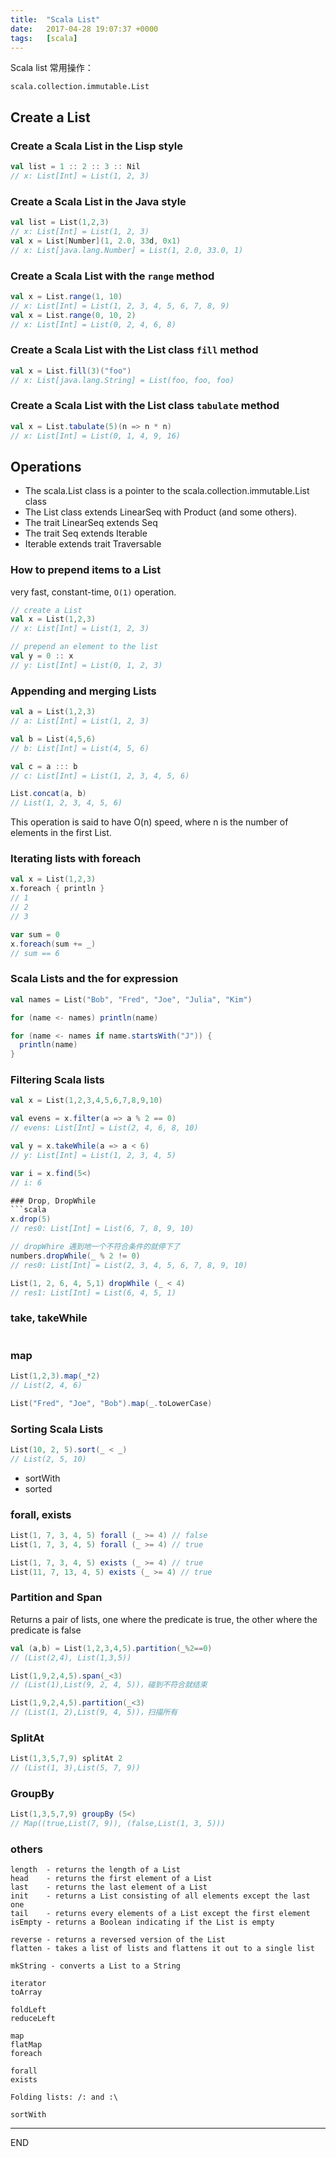 ```yaml
---
title:  "Scala List"
date:   2017-04-28 19:07:37 +0000
tags:   [scala]
---
```

Scala list 常用操作：

`scala.collection.immutable.List`

## Create a List
### Create a Scala List in the Lisp style
```scala
val list = 1 :: 2 :: 3 :: Nil
// x: List[Int] = List(1, 2, 3)
```

### Create a Scala List in the Java style
```scala
val list = List(1,2,3)
// x: List[Int] = List(1, 2, 3)
val x = List[Number](1, 2.0, 33d, 0x1)
// x: List[java.lang.Number] = List(1, 2.0, 33.0, 1)
```

### Create a Scala List with the `range` method
```scala
val x = List.range(1, 10)
// x: List[Int] = List(1, 2, 3, 4, 5, 6, 7, 8, 9)
val x = List.range(0, 10, 2)
// x: List[Int] = List(0, 2, 4, 6, 8)
```

### Create a Scala List with the List class `fill` method
```scala
val x = List.fill(3)("foo")
// x: List[java.lang.String] = List(foo, foo, foo)
```

### Create a Scala List with the List class `tabulate` method
```scala
val x = List.tabulate(5)(n => n * n)
// x: List[Int] = List(0, 1, 4, 9, 16)
```

## Operations
- The scala.List class is a pointer to the scala.collection.immutable.List class
- The List class extends LinearSeq with Product (and some others).
- The trait LinearSeq extends Seq
- The trait Seq extends Iterable
- Iterable extends trait Traversable

### How to prepend items to a List
 very fast, constant-time, `O(1)` operation.
```scala
// create a List
val x = List(1,2,3)
// x: List[Int] = List(1, 2, 3)

// prepend an element to the list
val y = 0 :: x
// y: List[Int] = List(0, 1, 2, 3)
```

### Appending and merging Lists
```scala
val a = List(1,2,3)
// a: List[Int] = List(1, 2, 3)

val b = List(4,5,6)
// b: List[Int] = List(4, 5, 6)

val c = a ::: b
// c: List[Int] = List(1, 2, 3, 4, 5, 6)

List.concat(a, b)
// List(1, 2, 3, 4, 5, 6)
```

This operation is said to have O(n) speed, where n is the number of elements in the first List.


### Iterating lists with foreach
```scala
val x = List(1,2,3)
x.foreach { println }
// 1
// 2
// 3

var sum = 0
x.foreach(sum += _)
// sum == 6
```

### Scala Lists and the for expression
```scala
val names = List("Bob", "Fred", "Joe", "Julia", "Kim")

for (name <- names) println(name)

for (name <- names if name.startsWith("J")) {
  println(name)
}
```

### Filtering Scala lists
```scala
val x = List(1,2,3,4,5,6,7,8,9,10)

val evens = x.filter(a => a % 2 == 0)
// evens: List[Int] = List(2, 4, 6, 8, 10)

val y = x.takeWhile(a => a < 6)
// y: List[Int] = List(1, 2, 3, 4, 5)

var i = x.find(5<)
// i: 6

### Drop, DropWhile
```scala
x.drop(5)
// res0: List[Int] = List(6, 7, 8, 9, 10)

// dropWhire 遇到地一个不符合条件的就停下了
numbers.dropWhile(_ % 2 != 0)
// res0: List[Int] = List(2, 3, 4, 5, 6, 7, 8, 9, 10)

List(1, 2, 6, 4, 5,1) dropWhile (_ < 4)
// res1: List[Int] = List(6, 4, 5, 1)

```

### take, takeWhile
```scala

```

### map
```scala
List(1,2,3).map(_*2)
// List(2, 4, 6)

List("Fred", "Joe", "Bob").map(_.toLowerCase)
```

### Sorting Scala Lists
```scala
List(10, 2, 5).sort(_ < _)
// List(2, 5, 10)
```

- sortWith
- sorted

### forall, exists
```scala
List(1, 7, 3, 4, 5) forall (_ >= 4) // false
List(1, 7, 3, 4, 5) forall (_ >= 4) // true

List(1, 7, 3, 4, 5) exists (_ >= 4) // true
List(11, 7, 13, 4, 5) exists (_ >= 4) // true
```

### Partition and Span
Returns a pair of lists, one where the predicate is true,
the other where the predicate is false

```scala
val (a,b) = List(1,2,3,4,5).partition(_%2==0)
// (List(2,4), List(1,3,5))
```

```scala
List(1,9,2,4,5).span(_<3)
// (List(1),List(9, 2, 4, 5))，碰到不符合就结束

List(1,9,2,4,5).partition(_<3)
// (List(1, 2),List(9, 4, 5))，扫描所有
```

### SplitAt
```scala
List(1,3,5,7,9) splitAt 2
// (List(1, 3),List(5, 7, 9))
```

### GroupBy
```scala
List(1,3,5,7,9) groupBy (5<)
// Map((true,List(7, 9)), (false,List(1, 3, 5)))
```



### others
```
length  - returns the length of a List
head    - returns the first element of a List
last    - returns the last element of a List
init    - returns a List consisting of all elements except the last one
tail    - returns every elements of a List except the first element
isEmpty - returns a Boolean indicating if the List is empty

reverse - returns a reversed version of the List
flatten - takes a list of lists and flattens it out to a single list

mkString - converts a List to a String

iterator
toArray

foldLeft
reduceLeft

map
flatMap
foreach

forall
exists

Folding lists: /: and :\

sortWith
```







---
END